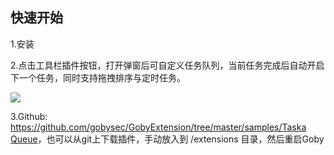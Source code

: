 ## 快速开始

1.安装

2.点击工具栏插件按钮，打开弹窗后可自定义任务队列，当前任务完成后自动开启下一个任务，同时支持拖拽排序与定时任务。

![](https://gobies.org/taskQueue1.gif)

3.Github: [https://github.com/gobysec/GobyExtension/tree/master/samples/Taska Queue](https://github.com/gobysec/GobyExtension/tree/master/samples/Task%20Queue)，也可以从git上下载插件，手动放入到 /extensions 目录，然后重启Goby